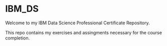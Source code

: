 # IBM_DS
Welcome to my IBM Data Science Professional Certificate Repository.

This repo contains my exercises and assingments necessary for the course completion.
